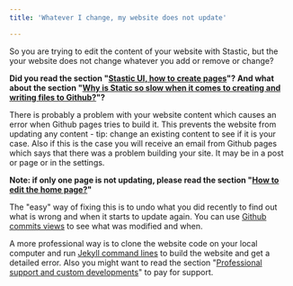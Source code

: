 ```yaml
---
title: 'Whatever I change, my website does not update'

---
```

So you are trying to edit the content of your website with Stastic, but the your website does not change whatever you add or remove or change? 

__Did you read the section "[Stastic UI, how to create pages](/docs/stastic-ui-how-to-create-pages)"? And what about the section "[Why is Static so slow when it comes to creating and writing files to Github?](/docs/why-is-static-so-slow-when-it-comes-to-creating-and-writing-files-to-github)"?__

There is probably a problem with your website content which causes an error when Github pages tries to build it. This prevents the website from updating any content - tip: change an existing content to see if it is your case. Also if this is the case you will receive an email from Github pages which says that there was a problem building your site. It may be in a post or page or in the settings. 

__Note: if only one page is not updating, please read the section "[How to edit the home page?](/docs/how-to-edit-the-home-page)"__

The "easy" way of fixing this is to undo what you did recently to find out what is wrong and when it starts to update again. You can use [Github commits views](https://help.github.com/en/articles/differences-between-commit-views) to see what was modified and when. 


A more professional way is to clone the website code on your local computer and run [Jekyll command lines](https://jekyllrb.com/docs/) to build the website and get a detailed error. Also you might want to read the section "[Professional support and custom developments](/docs/professional-support-and-custom-developments)" to pay for support. 
